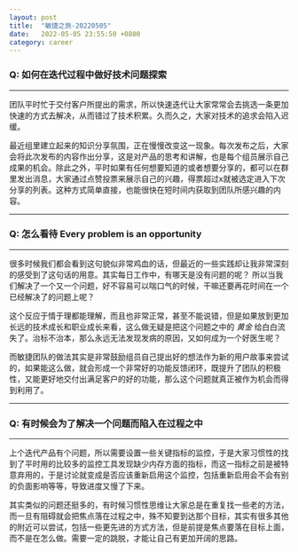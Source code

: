 ```yaml
---
layout: post
title:  "敏捷之旅-20220505"
date:   2022-05-05 23:55:50 +0800
category: career
---
```


### Q: 如何在迭代过程中做好技术问题探索

---

团队平时忙于交付客户所提出的需求，所以快速迭代让大家常常会去挑选一条更加快速的方式去解决，从而错过了技术积累。久而久之，大家对技术的追求会陷入迟缓。

最近组里建立起来的知识分享氛围，正在慢慢改变这一现象。每次发布之后，大家会将此次发布的内容作出分享，这是对产品的思考和讲解，也是每个组员展示自己成果的机会。除此之外，平时如果有任何想要知道的或者想要分享的，都可以在群里发出消息，大家通过点赞投票来展示自己的兴趣，得票超过x就被选定进入下次分享的列表。这种方式简单直接，也能很快在短时间内获取到团队所感兴趣的内容。

---

### Q: 怎么看待 Every problem is an opportunity

---

很多时候我们都会看到这句貌似非常鸡血的话，但最近的一些实践却让我非常深刻的感受到了这句话的用意。其实每日工作中，有哪天是没有问题的呢？ 所以当我们解决了一个又一个问题，好不容易可以喘口气的时候，干嘛还要再花时间在一个已经解决了的问题上呢？

这个反应于情于理都能理解，而且也非常正常，甚至不能说错，但是如果放到更加长远的技术成长和职业成长来看，这么做无疑是把这个问题之中的 *黄金* 给白白流失了。治标不治本，那么永远无法发现发病的原因，又如何成为一个好医生呢？

而敏捷团队的做法其实是非常鼓励组员自己提出好的想法作为新的用户故事来尝试的，如果能这么做，就会形成一个非常好的功能反馈闭环，既提升了团队的积极性，又能更好地交付出满足客户的好的功能，那么这个问题就真正被作为机会而得到利用了。

---

### Q: 有时候会为了解决一个问题而陷入在过程之中

---

上个迭代产品有个问题，所以需要设置一些关键指标的监控，于是大家习惯性的找到了平时用的比较多的监控工具发现缺少内存方面的指标，而这一指标之前是被特意弃用的，于是讨论就变成是否应该重新启用这个监控，包括重新启用会不会有别的负面影响等等，导致进度又慢了下来。

其实类似的问题还挺多的，有时候习惯性思维让大家总是在重复找一些老的方法，而一旦有阻碍就会把焦点落在过程之中，殊不知要到达那个目标，其实有很多其他的附近可以尝试，包括一些更先进的方式方法，但是前提是焦点要落在目标上面，而不是在怎么做。需要一定的跳脱，才能让自己有更加开阔的思路。
